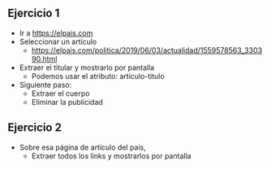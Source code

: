 

## Ejercicio 1

- Ir a https://elpais.com
- Seleccionar un artículo
  - https://elpais.com/politica/2019/06/03/actualidad/1559578563_330390.html
- Extraer el titular y mostrarlo por pantalla
  - Podemos usar el atributo: articulo-titulo
- Siguiente paso:
  - Extraer el cuerpo
  - Eliminar la publicidad



## Ejercicio 2

- Sobre esa página de artículo del país,
  - Extraer todos los links y mostrarlos por pantalla